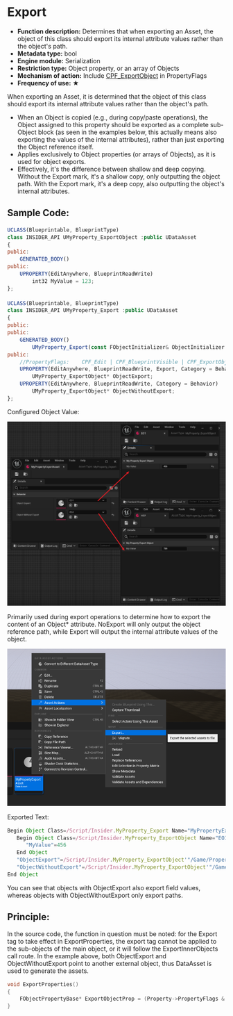 # Export

- **Function description:** Determines that when exporting an Asset, the object of this class should export its internal attribute values rather than the object's path.
- **Metadata type:** bool
- **Engine module:** Serialization
- **Restriction type:** Object property, or an array of Objects
- **Mechanism of action:** Include [CPF_ExportObject](../../../../Flags/EPropertyFlags/CPF_ExportObject.md) in PropertyFlags
- **Frequency of use:** ★

When exporting an Asset, it is determined that the object of this class should export its internal attribute values rather than the object's path.

- When an Object is copied (e.g., during copy/paste operations), the Object assigned to this property should be exported as a complete sub-Object block (as seen in the examples below, this actually means also exporting the values of the internal attributes), rather than just exporting the Object reference itself.
- Applies exclusively to Object properties (or arrays of Objects), as it is used for object exports.
- Effectively, it's the difference between shallow and deep copying. Without the Export mark, it's a shallow copy, only outputting the object path. With the Export mark, it's a deep copy, also outputting the object's internal attributes.

## Sample Code:

```jsx
UCLASS(Blueprintable, BlueprintType)
class INSIDER_API UMyProperty_ExportObject :public UDataAsset
{
public:
	GENERATED_BODY()
public:
	UPROPERTY(EditAnywhere, BlueprintReadWrite)
		int32 MyValue = 123;
};

UCLASS(Blueprintable, BlueprintType)
class INSIDER_API UMyProperty_Export :public UDataAsset
{
public:
public:
	GENERATED_BODY()
		UMyProperty_Export(const FObjectInitializer& ObjectInitializer = FObjectInitializer::Get());
public:
	//PropertyFlags:	CPF_Edit | CPF_BlueprintVisible | CPF_ExportObject | CPF_ZeroConstructor | CPF_NoDestructor | CPF_HasGetValueTypeHash | CPF_NativeAccessSpecifierPublic
	UPROPERTY(EditAnywhere, BlueprintReadWrite, Export, Category = Behavior)
		UMyProperty_ExportObject* ObjectExport;
	UPROPERTY(EditAnywhere, BlueprintReadWrite, Category = Behavior)
		UMyProperty_ExportObject* ObjectWithoutExport;
};
```

Configured Object Value:

![Untitled](Untitled.png)

Primarily used during export operations to determine how to export the content of an Object* attribute. NoExport will only output the object reference path, while Export will output the internal attribute values of the object.

![Untitled](Untitled%201.png)

Exported Text:

```jsx
Begin Object Class=/Script/Insider.MyProperty_Export Name="MyPropertyExportAsset" ExportPath=/Script/Insider.MyProperty_Export'"/Game/Property/MyPropertyExportAsset.MyPropertyExportAsset"'
   Begin Object Class=/Script/Insider.MyProperty_ExportObject Name="EO1" ExportPath=/Script/Insider.MyProperty_ExportObject'"/Game/Property/EO1.EO1"'
      "MyValue"=456
   End Object
   "ObjectExport"=/Script/Insider.MyProperty_ExportObject'"/Game/Property/EO1.EO1"'
   "ObjectWithoutExport"=/Script/Insider.MyProperty_ExportObject'"/Game/Property/EO2.EO2"'
End Object
```

You can see that objects with ObjectExport also export field values, whereas objects with ObjectWithoutExport only export paths.

## Principle:

In the source code, the function in question must be noted: for the Export tag to take effect in ExportProperties, the export tag cannot be applied to the sub-objects of the main object, or it will follow the ExportInnerObjects call route. In the example above, both ObjectExport and ObjectWithoutExport point to another external object, thus DataAsset is used to generate the assets.

```cpp
void ExportProperties()
{
	FObjectPropertyBase* ExportObjectProp = (Property->PropertyFlags & CPF_ExportObject) != 0 ? CastField<FObjectPropertyBase>(Property) : NULL;
}
```
